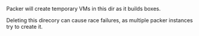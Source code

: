 Packer will create temporary VMs in this dir as it builds boxes.

Deleting this direcory can cause race failures, as multiple packer instances try to create it.
